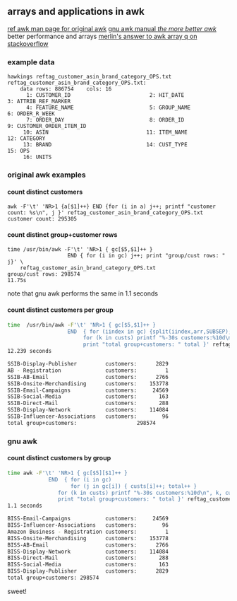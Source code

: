 ## arrays and applications in awk
[ref awk man page for original awk](http://man7.org/linux/man-pages/man1/awk.1p.html)
[gnu awk manual *the more better awk*](https://www.gnu.org/software/gawk/manual/gawk.html) better performance and arrays
[merlin's answer to awk array q on stackoverflow](http://stackoverflow.com/questions/3060600/awk-array-iteration-for-multi-dimensional-arrays/41357243#41357243)

### example data
	hawkings reftag_customer_asin_brand_category_OPS.txt 
	reftag_customer_asin_brand_category_OPS.txt:
		data rows: 886754    cols: 16        
		  1: CUSTOMER_ID                         2: HIT_DATE                            3: ATTRIB_REF_MARKER             
		  4: FEATURE_NAME                        5: GROUP_NAME                          6: ORDER_R_WEEK                  
		  7: ORDER_DAY                           8: ORDER_ID                            9: CUSTOMER_ORDER_ITEM_ID        
		 10: ASIN                               11: ITEM_NAME                          12: CATEGORY                      
		 13: BRAND                              14: CUST_TYPE                          15: OPS                           
		 16: UNITS

### original awk examples
#### count distinct customers
	awk -F'\t' 'NR>1 {a[$1]++} END {for (i in a) j++; printf "customer count: %s\n", j }' reftag_customer_asin_brand_category_OPS.txt 
	customer count: 295305

#### count distinct group+customer rows
	time /usr/bin/awk -F'\t' 'NR>1 { gc[$5,$1]++ } 
					   END { for (i in gc) j++; print "group/cust rows: " j}' \
		reftag_customer_asin_brand_category_OPS.txt
	group/cust rows: 298574
	11.75s
note that gnu awk performs the same in 1.1 seconds

#### count distinct customers per group
```bash
time  /usr/bin/awk -F'\t' 'NR>1 { gc[$5,$1]++ }
	  			   END  { for (iindex in gc) {split(iindex,arr,SUBSEP); custs[arr[1]]++; total++}
				  	    for (k in custs) printf "%-30s customers:%10d\n", k, custs[k]
					    print "total group+customers: " total }' reftag_customer_asin_brand_category_OPS.txt
12.239 seconds

SSIB-Display-Publisher         customers:      2829
AB - Registration              customers:         1
SSIB-AB-Email                  customers:      2766
SSIB-Onsite-Merchandising      customers:    153778
SSIB-Email-Campaigns           customers:     24569
SSIB-Social-Media              customers:       163
SSIB-Direct-Mail               customers:       288
SSIB-Display-Network           customers:    114084
SSIB-Influencer-Associations   customers:        96
total group+customers: 			         298574
```

### gnu awk
#### count distinct customers by group
```bash
time awk -F'\t' 'NR>1 { gc[$5][$1]++ }
		     END  { for (i in gc)
					for (j in gc[i]) { custs[i]++; total++ }
				for (k in custs) printf "%-30s customers:%10d\n", k, custs[k]
				print "total group+customers: " total }' reftag_customer_asin_brand_category_OPS.txt
1.1 seconds

BISS-Email-Campaigns           customers:     24569
BISS-Influencer-Associations   customers:        96
Amazon Business - Registration customers:         1
BISS-Onsite-Merchandising      customers:    153778
BISS-AB-Email                  customers:      2766
BISS-Display-Network           customers:    114084
BISS-Direct-Mail               customers:       288
BISS-Social-Media              customers:       163
BISS-Display-Publisher         customers:      2829
total group+customers: 298574
```

sweet!

